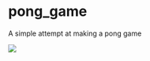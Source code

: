# pong_game
 A simple attempt at making a pong game

![](https://www.phildrysdale.com/wp-content/uploads/2022/09/Pong01.png)
